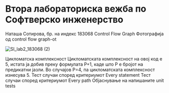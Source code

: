 # Втора лабораториска вежба по Софтверско инженерство
Наташа Сотирова, бр. на индекс 183068
Control Flow Graph
Фотографија од control flow graph-ot

![SI_lab2_183068 (2)](https://user-images.githubusercontent.com/62435658/119293181-28a25700-bc52-11eb-8154-be3a7cb6c891.png)

Цикломатска комплексност
Цикломатската комплексност на овој код е 5, истата ја добив преку формулата P+1, каде што P е бројот на предикатни јазли. Во случајoв P=4, па цикломатската комплексност изнесува 5.
Тест случаи според критериумот Every statement
Тест случаи според критериумот Every path
Објаснување на напишаните unit tests
